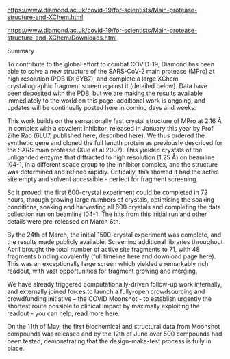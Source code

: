 https://www.diamond.ac.uk/covid-19/for-scientists/Main-protease-structure-and-XChem.html

https://www.diamond.ac.uk/covid-19/for-scientists/Main-protease-structure-and-XChem/Downloads.html



Summary

To contribute to the global effort to combat COVID-19, Diamond has been able to solve a new structure of the SARS-CoV-2 main protease (MPro) at high resolution (PDB ID: 6YB7), and complete a large XChem crystallographic fragment screen against it (detailed below). Data have been deposited with the PDB, but we are making the results available immediately to the world on this page; additional work is ongoing, and updates will be continually posted here in coming days and weeks.

This work builds on the sensationally fast crystal structure of MPro at 2.16 Å in complex with a covalent inhibitor, released in January this year by Prof Zihe Rao (6LU7, published here, described here). We thus ordered the synthetic gene and cloned the full length protein as previously described for the SARS main protease (Xue et al 2007). This yielded crystals of the unliganded enzyme that diffracted to high resolution (1.25 Å) on beamline I04-1, in a different space group to the inhibitor complex, and the structure was determined and refined rapidly. Critically, this showed it had the active site empty and solvent accessible - perfect for fragment screening. 

So it proved: the first 600-crystal experiment could be completed in 72 hours, through growing large numbers of crystals, optimising the soaking conditions, soaking and harvesting all 600 crystals and completing the data collection run on beamline I04-1.  The hits from this initial run and other details were pre-released on March 6th.

By the 24th of March, the initial 1500-crystal experiment was complete, and the results made publicly available. Screening additional libraries throughout April brought the total number of active site fragments to 71, with 48 fragments binding covalently (full timeline here and download page here). This was an exceptionally large screen which yielded a remarkably rich readout, with vast opportunities for fragment growing and merging.

We have already triggered computationally-driven follow-up work internally, and externally joined forces to launch a fully-open crowdsourcing and crowdfunding initiative – the COVID Moonshot - to establish urgently the shortest route possible to clinical impact by maximally exploiting the readout - you can help, read more here.

On the 11th of May, the first biochemical and structural data from Moonshot compounds was released and by the 12th of June over 500 compounds had been tested, demonstrating that the design-make-test process is fully in place.





